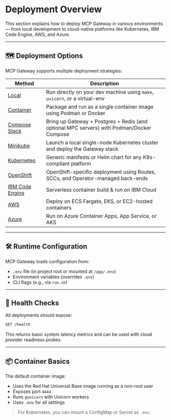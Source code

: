 # Deployment Overview

This section explains how to deploy MCP Gateway in various environments — from local development to cloud-native platforms like Kubernetes, IBM Code Engine, AWS, and Azure.

---

## 🗺 Deployment Options

MCP Gateway supports multiple deployment strategies:

| Method                                | Description                                                                               |
| ------------------------------------- | ----------------------------------------------------------------------------------------- |
| [Local](local.md)                     | Run directly on your dev machine using `make`, `uvicorn`, or a virtual-env                |
| [Container](container.md)             | Package and run as a single container image using Podman or Docker                        |
| [Compose Stack](compose.md)           | Bring up Gateway + Postgres + Redis (and optional MPC servers) with Podman/Docker Compose |
| [Minikube](minikube.md)               | Launch a local single-node Kubernetes cluster and deploy the Gateway stack                |
| [Kubernetes](kubernetes.md)           | Generic manifests or Helm chart for any K8s-compliant platform                            |
| [OpenShift](openshift.md)             | OpenShift-specific deployment using Routes, SCCs, and Operator-managed back-ends          |
| [IBM Code Engine](ibm-code-engine.md) | Serverless container build & run on IBM Cloud                                             |
| [AWS](aws.md)                         | Deploy on ECS Fargate, EKS, or EC2-hosted containers                                      |
| [Azure](azure.md)                     | Run on Azure Container Apps, App Service, or AKS                                          |

---

## 🛠 Runtime Configuration

MCP Gateway loads configuration from:

- `.env` file (in project root or mounted at `/app/.env`)
- Environment variables (overrides `.env`)
- CLI flags (e.g., via `run.sh`)

---

## 🧪 Health Checks

All deployments should expose:

```bash
GET /health
```

This returns basic system latency metrics and can be used with cloud provider readiness probes.

---

## 📦 Container Basics

The default container image:

* Uses the Red Hat Universal Base image running as a non-root user
* Exposes port `4444`
* Runs `gunicorn` with Uvicorn workers
* Uses `.env` for all settings

> For Kubernetes, you can mount a ConfigMap or Secret as `.env`.
